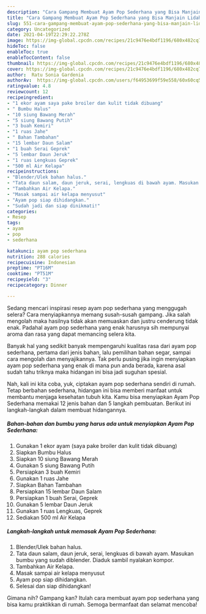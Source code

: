 ```yaml
---
description: "Cara Gampang Membuat Ayam Pop Sederhana yang Bisa Manjain Lidah"
title: "Cara Gampang Membuat Ayam Pop Sederhana yang Bisa Manjain Lidah"
slug: 551-cara-gampang-membuat-ayam-pop-sederhana-yang-bisa-manjain-lidah
category: Uncategorized
date: 2021-04-19T22:29:22.278Z
image: https://img-global.cpcdn.com/recipes/21c9476e4bdf1196/680x482cq70/ayam-pop-sederhana-foto-resep-utama.jpg
hideToc: false
enableToc: true
enableTocContent: false
thumbnail: https://img-global.cpcdn.com/recipes/21c9476e4bdf1196/680x482cq70/ayam-pop-sederhana-foto-resep-utama.jpg
cover: https://img-global.cpcdn.com/recipes/21c9476e4bdf1196/680x482cq70/ayam-pop-sederhana-foto-resep-utama.jpg
author:  Ratu Sonia Gardenia
authorAv:  https://img-global.cpcdn.com/users/f64953699f59e558/60x60cq50/avatar.jpg
ratingvalue: 4.8
reviewcount: 12
recipeingredient:
- "1 ekor ayam saya pake broiler dan kulit tidak dibuang"
- " Bumbu Halus"
- "10 siung Bawang Merah"
- "5 siung Bawang Putih"
- "3 buah Kemiri"
- "1 ruas Jahe"
- " Bahan Tambahan"
- "15 lembar Daun Salam"
- "1 buah Serai Geprek"
- "5 lembar Daun Jeruk"
- "1 ruas Lengkuas Geprek"
- "500 ml Air Kelapa"
recipeinstructions:
- "Blender/Ulek bahan halus."
- "Tata daun salam, daun jeruk, serai, lengkuas di bawah ayam. Masukan bumbu yang sudah diblender. Diaduk sambil nyalakan kompor."
- "Tambahkan Air Kelapa."
- "Masak sampai air kelapa menyusut"
- "Ayam pop siap dihidangkan."
- "Sudah jadi dan siap dinikmati!"
categories:
- Resep
tags:
- ayam
- pop
- sederhana

katakunci: ayam pop sederhana 
nutrition: 288 calories
recipecuisine: Indonesian
preptime: "PT16M"
cooktime: "PT51M"
recipeyield: "3"
recipecategory: Dinner

---
```



Sedang mencari inspirasi resep ayam pop sederhana yang menggugah selera? Cara menyiapkannya memang susah-susah gampang. Jika salah mengolah maka hasilnya tidak akan memuaskan dan justru cenderung tidak enak. Padahal ayam pop sederhana yang enak harusnya sih mempunyai aroma dan rasa yang dapat memancing selera kita.


Banyak hal yang sedikit banyak mempengaruhi kualitas rasa dari ayam pop sederhana, pertama dari jenis bahan, lalu pemilihan bahan segar, sampai cara mengolah dan menyajikannya. Tak perlu pusing jika ingin menyiapkan ayam pop sederhana yang enak di mana pun anda berada, karena asal sudah tahu triknya maka hidangan ini bisa jadi suguhan spesial.




Nah, kali ini kita coba, yuk, ciptakan ayam pop sederhana sendiri di rumah. Tetap berbahan sederhana, hidangan ini bisa memberi manfaat untuk membantu menjaga kesehatan tubuh kita. Kamu bisa menyiapkan Ayam Pop Sederhana memakai 12 jenis bahan dan 5 langkah pembuatan. Berikut ini langkah-langkah dalam membuat hidangannya.

<!--inarticleads1-->

##### Bahan-bahan dan bumbu yang harus ada untuk menyiapkan Ayam Pop Sederhana:

1. Gunakan 1 ekor ayam (saya pake broiler dan kulit tidak dibuang)
1. Siapkan  Bumbu Halus
1. Siapkan 10 siung Bawang Merah
1. Gunakan 5 siung Bawang Putih
1. Persiapkan 3 buah Kemiri
1. Gunakan 1 ruas Jahe
1. Siapkan  Bahan Tambahan
1. Persiapkan 15 lembar Daun Salam
1. Persiapkan 1 buah Serai, Geprek
1. Gunakan 5 lembar Daun Jeruk
1. Gunakan 1 ruas Lengkuas, Geprek
1. Sediakan 500 ml Air Kelapa




<!--inarticleads2-->

##### Langkah-langkah untuk memasak Ayam Pop Sederhana:

1. Blender/Ulek bahan halus.
1. Tata daun salam, daun jeruk, serai, lengkuas di bawah ayam. Masukan bumbu yang sudah diblender. Diaduk sambil nyalakan kompor.
1. Tambahkan Air Kelapa.
1. Masak sampai air kelapa menyusut
1. Ayam pop siap dihidangkan.
1. Selesai dan siap dihidangkan!



Gimana nih? Gampang kan? Itulah cara membuat ayam pop sederhana yang bisa kamu praktikkan di rumah. Semoga bermanfaat dan selamat mencoba!
